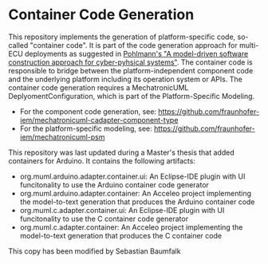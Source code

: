 # Container Code Generation

This repository implements the generation of platform-specific code, so-called "container code". It is part of the code generation approach for multi-ECU deployments as suggested in [Pohlmann's "A model-driven software construction approach for cyber-pyhsical systems"](https://digital.ub.uni-paderborn.de/ubpb/urn/urn:nbn:de:hbz:466:2-30659). The container code is responsible to bridge between the platform-independent component code and the underlying platform including its operation system or APIs. The container code generation requires a MechatronicUML DeplyomentConfiguration, which is part of the Platform-Specific Modeling.

* For the component code generation, see: https://github.com/fraunhofer-iem/mechatronicuml-cadapter-component-type
* For the platform-specific modeling, see: https://github.com/fraunhofer-iem/mechatronicuml-psm

This repository was last updated during a Master's thesis that added containers for Arduino. It contains the following artifacts:
* org.muml.arduino.adapter.container.ui: An Eclipse-IDE plugin with UI funcitonality to use the Arduino container code generator
* org.muml.arduino.adapter.container: An Acceleo project implementing the model-to-text generation that produces the Arduino container code
* org.muml.c.adapter.container.ui: An Eclipse-IDE plugin with UI funcitonality to use the C container code generator
* org.muml.c.adapter.container: An Acceleo project implementing the model-to-text generation that produces the C container code


This copy has been modified by Sebastian Baumfalk